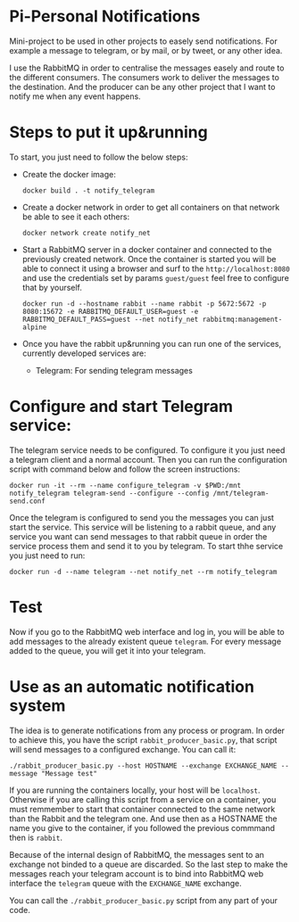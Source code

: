 # Pi-Personal Notifications
Mini-project to be used in other projects to easely send notifications. For example a message to telegram, or by mail, or by tweet, or any other idea.

I use the RabbitMQ in order to centralise the messages easely and route to the different consumers. The consumers work to deliver the messages to the destination. And the producer can be any other project that I want to notify me when any event happens.

# Steps to put it up&running
To start, you just need to follow the below steps:
* Create the docker image:

      docker build . -t notify_telegram

* Create a docker network in order to get all containers on that network be able to see it each others:

      docker network create notify_net

* Start a RabbitMQ server in a docker container and connected to the previously created network. Once the container is started you will be able to connect it using a browser and surf to the `http://localhost:8080` and use the credentials set by params `guest/guest` feel free to configure that by yourself.

      docker run -d --hostname rabbit --name rabbit -p 5672:5672 -p 8080:15672 -e RABBITMQ_DEFAULT_USER=guest -e RABBITMQ_DEFAULT_PASS=guest --net notify_net rabbitmq:management-alpine

* Once you have the rabbit up&running you can run one of the services, currently developed services are:

  * Telegram: For sending telegram messages

# Configure and start Telegram service:
The telegram service needs to be configured. To configure it you just need a telegram client and a normal account. Then you can run the configuration script with command below and follow the screen instructions:

    docker run -it --rm --name configure_telegram -v $PWD:/mnt notify_telegram telegram-send --configure --config /mnt/telegram-send.conf

Once the telegram is configured to send you the messages you can just start the service. This service will be listening to a rabbit queue, and any service you want can send messages to that rabbit queue in order the service process them and send it to you by telegram. To start thhe service you just need to run:

    docker run -d --name telegram --net notify_net --rm notify_telegram

# Test

Now if you go to the RabbitMQ web interface and log in, you will be able to add messages to the already existent queue `telegram`. For every message added to the queue, you will get it into your telegram.

# Use as an automatic notification system

The idea is to generate notifications from any process or program. In order to achieve this, you have the script `rabbit_producer_basic.py`, that script will send messages to a configured exchange. You can call it:

    ./rabbit_producer_basic.py --host HOSTNAME --exchange EXCHANGE_NAME --message "Message test"

If you are running the containers locally, your host will be `localhost`. Otherwise if you are calling this script from a service on a container, you must remmember to start that container connected to the same network than the Rabbit and the telegram one. And use then as a HOSTNAME the name you give to the container, if you followed the previous commmand then is `rabbit`.

Because of the internal design of RabbitMQ, the messages sent to an exchange not binded to a queue are discarded. So the last step to make the messages reach your telegram account is to bind into RabbitMQ web interface the `telegram` queue with the `EXCHANGE_NAME` exchange.

You can call the `./rabbit_producer_basic.py` script from any part of your code.